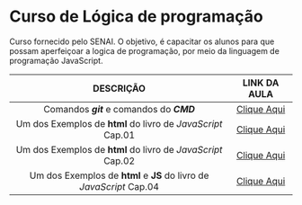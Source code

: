 # Curso de Lógica de programação

Curso fornecido pelo SENAI. O objetivo, é capacitar os alunos para que possam aperfeiçoar a logica de programação, por meio da linguagem de programação JavaScript.

| DESCRIÇÃO | LINK DA AULA |
|:-:|:-:|
| Comandos ***git*** e comandos do ***CMD*** | [Clique Aqui](./Aulas/aula01.md) |
| Um dos Exemplos de **html** do livro de *JavaScript* Cap.01| [Clique Aqui](./livrojs/cap01/exe1_6.html) |
| Um dos Exemplos de **html** do livro de *JavaScript* Cap.02 | [Clique Aqui](./livrojs/cap02/exe2_4.html) |
| Um dos Exemplos de **html** e **JS** do livro de *JavaScript* Cap.04 | [Clique Aqui](./livrojs/cap04/exe4_2.html) |

